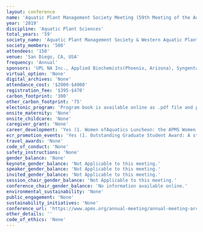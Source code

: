 ```yaml
---
layout: conference 
name: 'Aquatic Plant Management Society Meeting (59th Meeting of the Aquatic Plant Management Society & 38th Meeting of the Western Aquatic Plant Management Society)'
year: '2019'
discipline: 'Aquatic Plant Sciences'
total_years: '59'
society_name: 'Aquatic Plant Management Society & Western Aquatic Plant Management Society'
society_members: '500'
attendees: '150'
venue: 'San Diego, CA, USA'
frequency: 'Annual'
sponsors: 'UPL NA Inc., Applied Biochemists(Phoenix, Arizona), Syngenta, Alligare, LLC( Davidson, North Carolina), Winfield United (Ville Platte, Louisiana), Helena Chemical Company (Tampa, Florida),Brewer International (Vero Beach, Florida), SePRO (Carmel, Indiana), Nutrien Solutions(Oviedo, Florida), BioSafe Systems, LLC (East Hartford, Connecticut), Outdoor Water Solutions (Springdale, Arkansas), Brandt Consolidated, Inc. (Springfield, Illinois ), Nufarm Americas (Raleigh, North Carolina)'
virtual_option: 'None'
digital_archives: 'None'
attendance_cost: '$2000-$4000'
registration_fee: '$395-$470'
carbon_footprint: '300'
other_carbon_footprint: '75'
electonic_program: 'Program book is available online as .pdf file and planner.'
onsite_maternity: 'None'
onsite_childcare: 'None'
caregiver_grant: 'None'
career_development: 'Yes (1. Women ofAquatics Luncheon: the APMS Women of Aquatics Luncheonto discuss opportunities for women in the field  of  aquatic  plant  management.)'
ecr_promotion_events: 'Yes (1. Outstanding Graduate Student Award: A student recognized for outstanding  achievement  during graduate  studies  in  the  field  of aquatic plant management. 2. APMS Graduate Student Research Grant(Student initiatives are among the most important core values of the Aquatic Plant Management Society. High on the list of student support programs is the APMS Graduate Student Research Grant.This $40,000 academic grant, co-sponsored by APMS and the seven regional APMS chapters, provides funding for a full-time graduate student to  conduct  research  in  an  area involving  aquatic  plant  management  techniques  (used  alone  or integrated  with other  management  approaches)  or  in  aquatic  ecology  related  to  the  biology or  management  of  regionally  or nationally recognized nuisance aquatic vegetation.)'
travel_awards: 'None'
code_of_conduct: 'None'
safety_instructions: 'None'
gender_balance: 'None'
keynote_gender_balance: 'Not Applicable to this meeting.'
speaker_gender_balance: 'Not Applicable to this meeting.'
invited_gender_balance: 'Not Applicable to this meeting.'
session_chair_gender_balance: 'Not Applicable to this meeting.'
conference_chair_gender_balance: 'No information available online.'
environmental_sustainability: 'None'
public_engagement: 'None'
sustainability_initiatives: 'None'
conference_url: 'https://www.apms.org/annual-meeting/annual-meeting-archives/2019-annual-meeting/'
other_details: ''
code_of_ethics: 'None'
---
```

